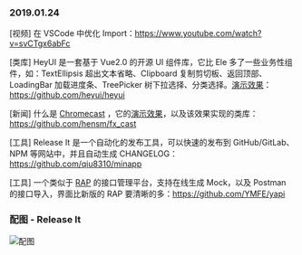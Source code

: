 ### 2019.01.24

[视频] 在 VSCode 中优化 Import：<https://www.youtube.com/watch?v=svCTgx6abFc> 

[类库] HeyUI 是一套基于 Vue2.0 的开源 UI 组件库，它比 Ele 多了一些业务性组件，如：TextEllipsis 超出文本省略、Clipboard 复制剪切板、返回顶部、LoadingBar 加载进度条、TreePicker 树下拉选择、分类选择。[演示效果](https://www.heyui.top/component/other/textellipsis)：<https://github.com/heyui/heyui> 

[新闻] 什么是 [Chromecast](https://baike.baidu.com/item/Chromecast/8461037?fr=aladdin) ，它的[演示效果](https://www.youtube.com/watch?v=16r8lQKeEX8)，以及该效果实现的类库：<https://github.com/hensm/fx_cast>

[工具] Release It 是一个自动化的发布工具，可以快速的发布到 GitHub/GitLab、NPM 等网站中，并且自动生成 CHANGELOG：<https://github.com/qiu8310/minapp> 

[工具] 一个类似于 [RAP](http://rapapi.org/org/index.do) 的接口管理平台，支持在线生成 Mock，以及 Postman 的接口导入，界面比新版的 RAP 要清晰的多：<https://github.com/YMFE/yapi> 

### 配图 - Release It
![配图](https://raw.githubusercontent.com/webpro/release-it/master/assets/release-it.gif)

